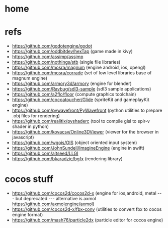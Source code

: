 # home

# refs
- https://github.com/godotengine/godot
- https://github.com/oddbitdev/hexTap (game made in kivy)
- https://github.com/assimp/assimp
- https://github.com/nothings/stb (single file libraries)
- https://github.com/mosra/magnum (engine android, ios, opengl)
- https://github.com/mosra/corrade (set of low level libraries base of magnum engine)
- https://github.com/armory3d/armory (engine for blender)
- https://github.com/Ravbug/sdl3-sample (sdl3 sample applications)
- https://github.com/a2flo/floor (compute graphics toolchain)
- https://github.com/cocoatoucher/Glide (spriteKit and gameplayKit engine)
- https://github.com/pywavefront/PyWavefront (python utilities to prepare .obj files for rendering)
- https://github.com/realitix/pyshaderc (tool to compile glsl to spir-v shader in python)
- https://github.com/kovacsv/Online3DViewer (viewer for the browser in javascript)
- https://github.com/wgois/OIS (object oriented input system)
- https://github.com/JohnSundell/ImagineEngine (engine in swift)
- https://github.com/altseed/LLGI
- https://github.com/bkaradzic/bgfx (rendering library)

# cocos stuff
- https://github.com/cocos2d/cocos2d-x (engine for ios,android, metal --- but deprecated --- alternative is axmol https://github.com/axmolengine/axmol)
- https://github.com/cocos2d-x/fbx-conv (utilities to convert fbx to cocos engine format)
- https://github.com/mash76/particle2dx (particle editor for cocos engine)
